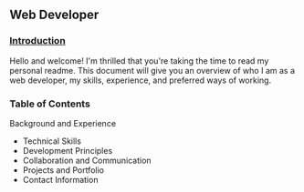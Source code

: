 ## Web Developer


### <u>**Introduction**</U>

Hello and welcome! I'm thrilled that you're taking the time to read my personal readme. This document will give you an overview of who I am as a web developer, my skills, experience, and preferred ways of working.

### Table of Contents
Background and Experience
- Technical Skills
- Development Principles
- Collaboration and Communication
- Projects and Portfolio
- Contact Information
